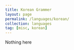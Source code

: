 ```yaml
---
title: Korean Grammer
layout: page
permalink: /languages/korean/
collection: languages
tag: [misc, korean]
---
```


Nothing here